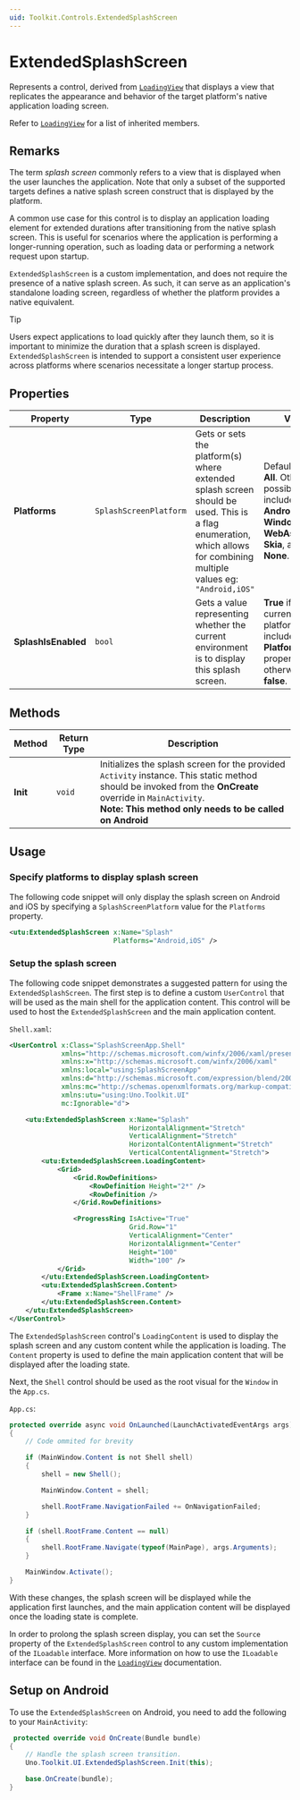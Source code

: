```yaml
---
uid: Toolkit.Controls.ExtendedSplashScreen
---
```

# ExtendedSplashScreen

Represents a control, derived from [`LoadingView`](xref:Toolkit.Controls.LoadingView) that displays a view that replicates the appearance and behavior of the target platform's native application loading screen.

Refer to [`LoadingView`](xref:Toolkit.Controls.LoadingView) for a list of inherited members.

## Remarks

The term _splash screen_ commonly refers to a view that is displayed when the user launches the application. Note that only a subset of the supported targets defines a native splash screen construct that is displayed by the platform.

A common use case for this control is to display an application loading element for extended durations after transitioning from the native splash screen. This is useful for scenarios where the application is performing a longer-running operation, such as loading data or performing a network request upon startup.

`ExtendedSplashScreen` is a custom implementation, and does not require the presence of a native splash screen. As such, it can serve as an application's standalone loading screen, regardless of whether the platform provides a native equivalent.

> [!TIP]
> Users expect applications to load quickly after they launch them, so it is important to minimize the duration that a splash screen is displayed. `ExtendedSplashScreen` is intended to support a consistent user experience across platforms where scenarios necessitate a longer startup process.

## Properties

| Property | Type | Description | Value |
|----------|------|-------------|---------------|
| **Platforms** | `SplashScreenPlatform` | Gets or sets the platform(s) where extended splash screen should be used. This is a flag enumeration, which allows for combining multiple values eg: `"Android,iOS"` | Default value is **All**. Other possible values include **Android**, **iOS**, **Windows**, **WebAssembly**, **Skia**, and **None**. |
| **SplashIsEnabled** | `bool` | Gets a value representing whether the current environment is to display this splash screen. | **True** if the current platform is included in the **Platforms** property, otherwise **false**. |

## Methods

| Method | Return Type | Description |
|--------|-------------|-------------|
| **Init** | `void` | Initializes the splash screen for the provided `Activity` instance. This static method should be invoked from the **OnCreate** override in `MainActivity`.<br/>**Note: This method only needs to be called on Android** |

## Usage

### Specify platforms to display splash screen

The following code snippet will only display the splash screen on Android and iOS by specifying a `SplashScreenPlatform` value for the `Platforms` property.

```xml
<utu:ExtendedSplashScreen x:Name="Splash"
                          Platforms="Android,iOS" />
```

### Setup the splash screen

The following code snippet demonstrates a suggested pattern for using the `ExtendedSplashScreen`. The first step is to define a custom `UserControl` that will be used as the main shell for the application content. This control will be used to host the `ExtendedSplashScreen` and the main application content.

`Shell.xaml`:

```xml
<UserControl x:Class="SplashScreenApp.Shell"
             xmlns="http://schemas.microsoft.com/winfx/2006/xaml/presentation"
             xmlns:x="http://schemas.microsoft.com/winfx/2006/xaml"
             xmlns:local="using:SplashScreenApp"
             xmlns:d="http://schemas.microsoft.com/expression/blend/2008"
             xmlns:mc="http://schemas.openxmlformats.org/markup-compatibility/2006"
             xmlns:utu="using:Uno.Toolkit.UI"
             mc:Ignorable="d">

    <utu:ExtendedSplashScreen x:Name="Splash"
                              HorizontalAlignment="Stretch"
                              VerticalAlignment="Stretch"
                              HorizontalContentAlignment="Stretch"
                              VerticalContentAlignment="Stretch">
        <utu:ExtendedSplashScreen.LoadingContent>
            <Grid>
                <Grid.RowDefinitions>
                    <RowDefinition Height="2*" />
                    <RowDefinition />
                </Grid.RowDefinitions>

                <ProgressRing IsActive="True"
                              Grid.Row="1"
                              VerticalAlignment="Center"
                              HorizontalAlignment="Center"
                              Height="100"
                              Width="100" />
            </Grid>
        </utu:ExtendedSplashScreen.LoadingContent>
        <utu:ExtendedSplashScreen.Content>
            <Frame x:Name="ShellFrame" />
        </utu:ExtendedSplashScreen.Content>
    </utu:ExtendedSplashScreen>
</UserControl>
```

The `ExtendedSplashScreen` control's `LoadingContent` is used to display the splash screen and any custom content while the application is loading. The `Content` property is used to define the main application content that will be displayed after the loading state.

Next, the `Shell` control should be used as the root visual for the `Window` in the `App.cs`.

`App.cs`:

```csharp
protected override async void OnLaunched(LaunchActivatedEventArgs args)
{
    // Code ommited for brevity

    if (MainWindow.Content is not Shell shell)
    {
        shell = new Shell();

        MainWindow.Content = shell;

        shell.RootFrame.NavigationFailed += OnNavigationFailed;
    }

    if (shell.RootFrame.Content == null)
    {
        shell.RootFrame.Navigate(typeof(MainPage), args.Arguments);
    }

    MainWindow.Activate();
}
```

With these changes, the splash screen will be displayed while the application first launches, and the main application content will be displayed once the loading state is complete.

In order to prolong the splash screen display, you can set the `Source` property of the `ExtendedSplashScreen` control to any custom implementation of the `ILoadable` interface. More information on how to use the `ILoadable` interface can be found in the [`LoadingView`](xref:Toolkit.Controls.LoadingView#iloadable) documentation.

## Setup on Android

To use the `ExtendedSplashScreen` on Android, you need to add the following to your `MainActivity`:

```csharp
 protected override void OnCreate(Bundle bundle)
{ 
    // Handle the splash screen transition.
    Uno.Toolkit.UI.ExtendedSplashScreen.Init(this);

    base.OnCreate(bundle);
}
```
